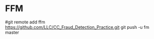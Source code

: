 # FFM

#git remote add ffm https://github.com/LLC/CC_Fraud_Detection_Practice.git
git push -u fm master
